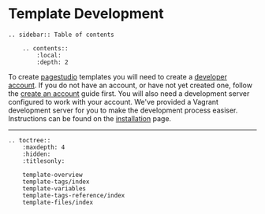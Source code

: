 # Template Development

```eval_rst
.. sidebar:: Table of contents

    .. contents::
        :local:
        :depth: 2

```

To create [pagestudio] templates you will need to create a [developer account](http://). If you do not have an account, or have not yet created one, follow the [create an account](http://) guide first. You will also need a development server configured to work with your account. We've provided a Vagrant development server for you to make the development process easiser. Instructions can be found on the [installation] page. 

----


[installation]: http://#
[pagestudio]: http://pagestudiocms.com/

```eval_rst
.. toctree::
    :maxdepth: 4
    :hidden:
    :titlesonly:

    template-overview
    template-tags/index
    template-variables
    template-tags-reference/index
    template-files/index
```